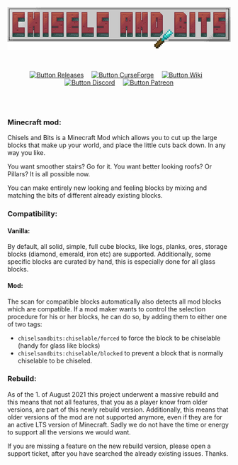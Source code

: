 
<div align = center>

![Logo]

<br>

[![Button Releases]][Releases]   
[![Button CurseForge]][CurseForge]   
[![Button Wiki]][Wiki]   
[![Button Discord]][Discord]   
[![Button Patreon]][Patreon]

</div>

<br>
<br>


### Minecraft mod:
Chisels and Bits is a Minecraft Mod which allows you to cut up the large blocks that make up your world, and place the little cuts back down.
In any way you like.

You want smoother stairs? Go for it.
You want better looking roofs? Or Pillars? It is all possible now.

You can make entirely new looking and feeling blocks by mixing and matching the bits of different already existing blocks.

### Compatibility:
#### Vanilla:
By default, all solid, simple, full cube blocks, like logs, planks, ores, storage blocks (diamond, emerald, iron etc) are supported.
Additionally, some specific blocks are curated by hand, this is especially done for all glass blocks.   

#### Mod:
The scan for compatible blocks automatically also detects all mod blocks which are compatible.
If a mod maker wants to control the selection procedure for his or her blocks, he can do so, by adding them to either one of two tags:
- `chiselsandbits:chiselable/forced` to force the block to be chiselable (handy for glass like blocks)
- `chiselsandbits:chiselable/blocked` to prevent a block that is normally chiselable to be chiseled.

### Rebuild:
As of the 1. of August 2021 this project underwent a massive rebuild and this means that not all features, that you as a player know from older versions, are part of this newly rebuild version.
Additionally, this means that older versions of the mod are not supported anymore, even if they are for an active LTS version of Minecraft.
Sadly we do not have the time or energy to support all the versions we would want.

If you are missing a feature on the new rebuild version, please open a support ticket, after you have searched the already existing issues. Thanks. 



<!----------------------------------------------------------------------------->

[Logo]: https://raw.githubusercontent.com/ChiselsAndBits/Assets/main/Logos/logo.png 'Chisels & Bits Logo'

[CurseForge]: https://www.curseforge.com/minecraft/mc-mods/chisels-bits
[Releases]: https://www.curseforge.com/minecraft/mc-mods/chisels-bits/files
[Patreon]: https://www.patreon.com/chisels_and_bits
[Discord]: https://discord.chisels-and-bits.com
[Wiki]: https://wiki.chisels-and-bits.com


<!---------------------------------[ Buttons ]--------------------------------->

[Button CurseForge]: https://img.shields.io/badge/CurseForge-6441A4?style=for-the-badge&logoColor=white&logo=CurseForge
[Button Releases]: https://img.shields.io/badge/Releases-428813?style=for-the-badge&logoColor=white&logo=AzureArtifacts
[Button Patreon]: https://img.shields.io/badge/Patreon-FF424D?style=for-the-badge&logoColor=white&logo=Patreon
[Button Discord]: https://img.shields.io/badge/Discord-5865F2?style=for-the-badge&logoColor=white&logo=Discord
[Button Wiki]: https://img.shields.io/badge/Wiki-2396F3?style=for-the-badge&logoColor=white&logo=Wikipedia

